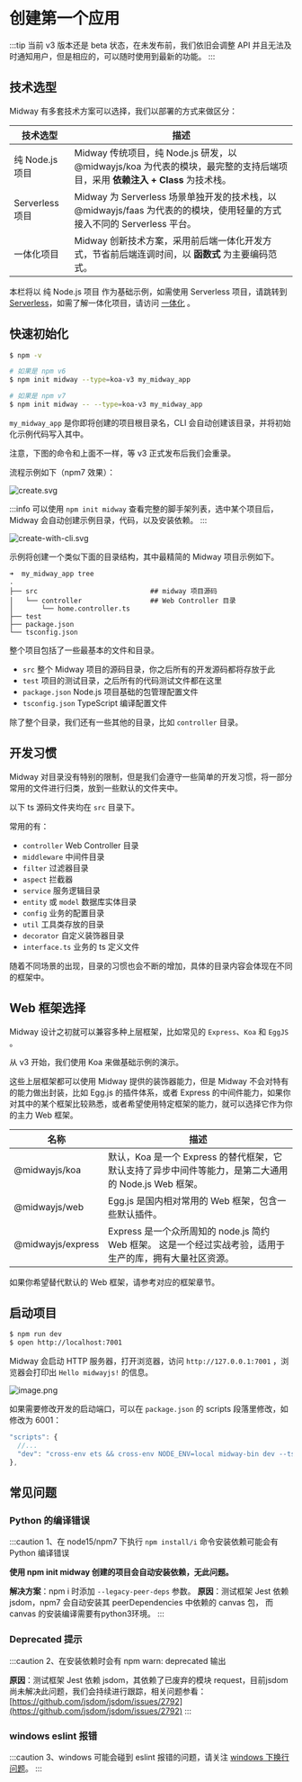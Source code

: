 # 创建第一个应用

:::tip
当前 v3 版本还是 beta 状态，在未发布前，我们依旧会调整 API 并且无法及时通知用户，但是相应的，可以随时使用到最新的功能。
:::



## 技术选型

Midway 有多套技术方案可以选择，我们以部署的方式来做区分：

| 技术选型        | 描述                                                         |
| --------------- | ------------------------------------------------------------ |
| 纯 Node.js 项目 | Midway 传统项目，纯 Node.js 研发，以 @midwayjs/koa 为代表的模块，最完整的支持后端项目，采用 **依赖注入 + Class** 为技术栈。 |
| Serverless 项目 | Midway 为 Serverless 场景单独开发的技术栈，以 @midwayjs/faas 为代表的的模块，使用轻量的方式接入不同的 Serverless 平台。 |
| 一体化项目      | Midway 创新技术方案，采用前后端一体化开发方式，节省前后端连调时间，以 **函数式** 为主要编码范式。 |

本栏将以 纯 Node.js 项目 作为基础示例，如需使用 Serverless 项目，请跳转到 [Serverless](#)，如需了解一体化项目，请访问 [一体化](#) 。



## 快速初始化


```bash
$ npm -v

# 如果是 npm v6
$ npm init midway --type=koa-v3 my_midway_app

# 如果是 npm v7
$ npm init midway -- --type=koa-v3 my_midway_app
```

`my_midway_app`  是你即将创建的项目根目录名，CLI 会自动创建该目录，并将初始化示例代码写入其中。

注意，下图的命令和上面不一样，等 v3 正式发布后我们会重录。

流程示例如下（npm7 效果）：

![create.svg](https://img.alicdn.com/imgextra/i3/O1CN01SKMFSB1Utr04ArZXJ_!!6000000002576-55-tps-1390-776.svg)

:::info
可以使用 `npm init midway` 查看完整的脚手架列表，选中某个项目后，Midway 会自动创建示例目录，代码，以及安装依赖。
:::


![create-with-cli.svg](https://img.alicdn.com/imgextra/i4/O1CN016efif51uI0HFO9RWh_!!6000000006013-55-tps-1770-928.svg)

示例将创建一个类似下面的目录结构，其中最精简的 Midway 项目示例如下。

```
➜  my_midway_app tree
.
├── src                            ## midway 项目源码
│   └── controller                 ## Web Controller 目录
│       └── home.controller.ts
├── test
├── package.json
└── tsconfig.json
```
整个项目包括了一些最基本的文件和目录。


- `src`  整个 Midway 项目的源码目录，你之后所有的开发源码都将存放于此
- `test` 项目的测试目录，之后所有的代码测试文件都在这里
- `package.json`  Node.js 项目基础的包管理配置文件
- `tsconfig.json`  TypeScript 编译配置文件


除了整个目录，我们还有一些其他的目录，比如 `controller` 目录。


## 开发习惯


Midway 对目录没有特别的限制，但是我们会遵守一些简单的开发习惯，将一部分常用的文件进行归类，放到一些默认的文件夹中。


以下 ts 源码文件夹均在 `src` 目录下。


常用的有：


- `controller` Web Controller 目录
- `middleware` 中间件目录
- `filter` 过滤器目录
- `aspect` 拦截器
- `service` 服务逻辑目录
- `entity` 或 `model`  数据库实体目录
- `config` 业务的配置目录
- `util` 工具类存放的目录
- `decorator` 自定义装饰器目录
- `interface.ts`  业务的 ts 定义文件



随着不同场景的出现，目录的习惯也会不断的增加，具体的目录内容会体现在不同的框架中。




## Web 框架选择


Midway 设计之初就可以兼容多种上层框架，比如常见的 `Express`、`Koa` 和 `EggJS` 。

从 v3 开始，我们使用 Koa 来做基础示例的演示。

这些上层框架都可以使用 Midway 提供的装饰器能力，但是 Midway 不会对特有的能力做出封装，比如 Egg.js 的插件体系，或者 Express 的中间件能力，如果你对其中的某个框架比较熟悉，或者希望使用特定框架的能力，就可以选择它作为你的主力 Web 框架。


| 名称 | 描述 |
| --- | --- |
| @midwayjs/koa | 默认，Koa 是一个 Express 的替代框架，它默认支持了异步中间件等能力，是第二大通用的 Node.js Web 框架。 |
| @midwayjs/web | Egg.js 是国内相对常用的 Web 框架，包含一些默认插件。 |
| @midwayjs/express | Express 是一个众所周知的 node.js 简约 Web 框架。 这是一个经过实战考验，适用于生产的库，拥有大量社区资源。  |


如果你希望替代默认的 Web 框架，请参考对应的框架章节。

## 启动项目


```bash
$ npm run dev
$ open http://localhost:7001
```
Midway 会启动 HTTP 服务器，打开浏览器，访问 `http://127.0.0.1:7001` ，浏览器会打印出 `Hello midwayjs!`  的信息。


![image.png](https://img.alicdn.com/imgextra/i2/O1CN01KoUxO91jydMw41Vv4_!!6000000004617-2-tps-1268-768.png)


如果需要修改开发的启动端口，可以在 `package.json`  的 scripts 段落里修改，如修改为 6001：

```typescript
"scripts": {
  //...
  "dev": "cross-env ets && cross-env NODE_ENV=local midway-bin dev --ts --port=6001",
},
```

## 常见问题

### Python 的编译错误

:::caution
1、在 node15/npm7 下执行 `npm install/i` 命令安装依赖可能会有 Python 编译错误

**使用 npm init midway 创建的项目会自动安装依赖，无此问题。**

**解决方案**：npm i 时添加 `--legacy-peer-deps`  参数。
**原因**：测试框架 Jest 依赖 jsdom，npm7 会自动安装其 peerDependencies 中依赖的 canvas 包， 而 canvas 的安装编译需要有python3环境。
:::

### Deprecated 提示

:::caution
2、在安装依赖时会有 npm warn: deprecated 输出


**原因**：测试框架 Jest 依赖 jsdom，其依赖了已废弃的模块 request，目前jsdom尚未解决此问题，我们会持续进行跟踪，相关问题参看：[https://github.com/jsdom/jsdom/issues/2792](https://github.com/jsdom/jsdom/issues/2792)
:::

### windows eslint 报错

:::caution
3、windows 可能会碰到 eslint 报错的问题，请关注 [windows 下换行问题](git_problem#XCAgm)。
:::
